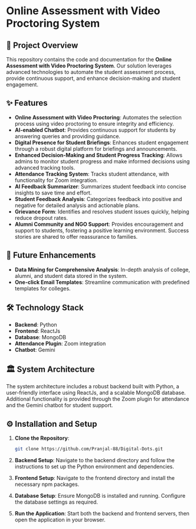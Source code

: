 # Online Assessment with Video Proctoring System

## 📄 Project Overview
This repository contains the code and documentation for the **Online Assessment with Video Proctoring System**. Our solution leverages advanced technologies to automate the student assessment process, provide continuous support, and enhance decision-making and student engagement.

## ✨ Features
- **Online Assessment with Video Proctoring**: Automates the selection process using video proctoring to ensure integrity and efficiency.
- **AI-enabled Chatbot**: Provides continuous support for students by answering queries and providing guidance.
- **Digital Presence for Student Briefings**: Enhances student engagement through a robust digital platform for briefings and announcements.
- **Enhanced Decision-Making and Student Progress Tracking**: Allows admins to monitor student progress and make informed decisions using advanced tracking tools.
- **Attendance Tracking System**: Tracks student attendance, with functionality for Zoom integration.
- **AI Feedback Summarizer**: Summarizes student feedback into concise insights to save time and effort.
- **Student Feedback Analysis**: Categorizes feedback into positive and negative for detailed analysis and actionable plans.
- **Grievance Form**: Identifies and resolves student issues quickly, helping reduce dropout rates.
- **Alumni Community and NGO Support**: Provides encouragement and support to students, fostering a positive learning environment. Success stories are shared to offer reassurance to families.

## 🔮 Future Enhancements
- **Data Mining for Comprehensive Analysis**: In-depth analysis of college, alumni, and student data stored in the system.
- **One-click Email Templates**: Streamline communication with predefined templates for colleges.

## 🛠️ Technology Stack
- **Backend**: Python
- **Frontend**: ReactJs
- **Database**: MongoDB
- **Attendance Plugin**: Zoom integration
- **Chatbot**: Gemini

## 🏛️ System Architecture
The system architecture includes a robust backend built with Python, a user-friendly interface using ReactJs, and a scalable MongoDB database. Additional functionality is provided through the Zoom plugin for attendance and the Gemini chatbot for student support.

## ⚙️ Installation and Setup
1. **Clone the Repository**:
    ```bash
    git clone https://github.com/Pranjal-88/Digital-Dots.git
    ```

2. **Backend Setup**: Navigate to the backend directory and follow the instructions to set up the Python environment and dependencies.

3. **Frontend Setup**: Navigate to the frontend directory and install the necessary npm packages.

4. **Database Setup**: Ensure MongoDB is installed and running. Configure the database settings as required.

5. **Run the Application**: Start both the backend and frontend servers, then open the application in your browser.
